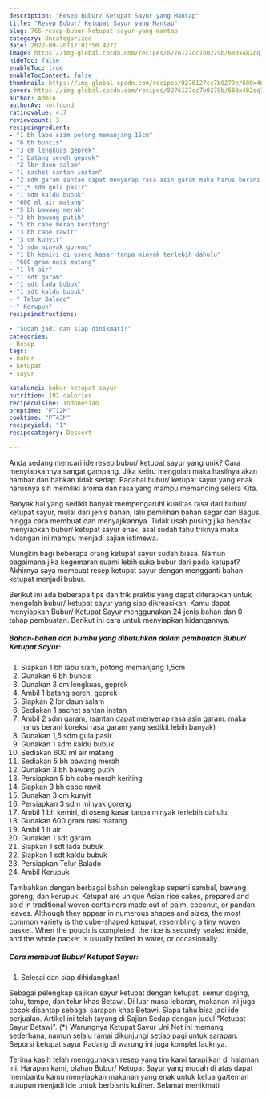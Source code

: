 ```yaml
---
description: "Resep Bubur/ Ketupat Sayur yang Mantap"
title: "Resep Bubur/ Ketupat Sayur yang Mantap"
slug: 765-resep-bubur-ketupat-sayur-yang-mantap
category: Uncategorized
date: 2022-09-20T17:01:50.427Z
image: https://img-global.cpcdn.com/recipes/8276127cc7b0279b/680x482cq70/bubur-ketupat-sayur-foto-resep-utama.jpg
hideToc: false
enableToc: true
enableTocContent: false
thumbnail: https://img-global.cpcdn.com/recipes/8276127cc7b0279b/680x482cq70/bubur-ketupat-sayur-foto-resep-utama.jpg
cover: https://img-global.cpcdn.com/recipes/8276127cc7b0279b/680x482cq70/bubur-ketupat-sayur-foto-resep-utama.jpg
author: Admin
authorAv: notfound
ratingvalue: 4.7
reviewcount: 3
recipeingredient:
- "1 bh labu siam potong memanjang 15cm"
- "6 bh buncis"
- "3 cm lengkuas geprek"
- "1 batang sereh geprek"
- "2 lbr daun salam"
- "1 sachet santan instan"
- "2 sdm garam santan dapat menyerap rasa asin garam maka harus berani koreksi rasa garam yang sedikit lebih banyak"
- "1,5 sdm gula pasir"
- "1 sdm kaldu bubuk"
- "600 ml air matang"
- "5 bh bawang merah"
- "3 bh bawang putih"
- "5 bh cabe merah keriting"
- "3 bh cabe rawit"
- "3 cm kunyit"
- "3 sdm minyak goreng"
- "1 bh kemiri di oseng kasar tanpa minyak terlebih dahulu"
- "600 gram nasi matang"
- "1 lt air"
- "1 sdt garam"
- "1 sdt lada bubuk"
- "1 sdt kaldu bubuk"
- " Telur Balado"
- " Kerupuk"
recipeinstructions:

- "Sudah jadi dan siap dinikmati!"
categories:
- Resep
tags:
- bubur
- ketupat
- sayur

katakunci: bubur ketupat sayur 
nutrition: 191 calories
recipecuisine: Indonesian
preptime: "PT12M"
cooktime: "PT43M"
recipeyield: "1"
recipecategory: Dessert

---
```





Anda sedang mencari ide resep bubur/ ketupat sayur yang unik? Cara menyiapkannya sangat gampang. Jika keliru mengolah maka hasilnya akan hambar dan bahkan tidak sedap. Padahal bubur/ ketupat sayur yang enak harusnya sih memiliki aroma dan rasa yang mampu memancing selera Kita.





Banyak hal yang sedikit banyak mempengaruhi kualitas rasa dari bubur/ ketupat sayur, mulai dari jenis bahan, lalu pemilihan bahan segar dan Bagus, hingga cara membuat dan menyajikannya. Tidak usah pusing jika hendak menyiapkan bubur/ ketupat sayur enak,      asal sudah tahu triknya maka hidangan ini mampu menjadi sajian istimewa.














Mungkin bagi beberapa orang ketupat sayur sudah biasa. Namun bagaimana jika kegemaran suami lebih suka bubur dari pada ketupat? Akhirnya saya membuat resep ketupat sayur dengan mengganti bahan ketupat menjadi bubur.






Berikut ini ada beberapa tips dan trik praktis yang dapat diterapkan untuk mengolah bubur/ ketupat sayur yang siap dikreasikan. Kamu dapat menyiapkan Bubur/ Ketupat Sayur menggunakan 24 jenis bahan dan 0 tahap pembuatan. Berikut ini cara untuk menyiapkan hidangannya.

<!--inarticleads1-->

##### Bahan-bahan dan bumbu yang dibutuhkan dalam pembuatan Bubur/ Ketupat Sayur:

1. Siapkan 1 bh labu siam, potong memanjang 1,5cm
1. Gunakan 6 bh buncis
1. Gunakan 3 cm lengkuas, geprek
1. Ambil 1 batang sereh, geprek
1. Siapkan 2 lbr daun salam
1. Sediakan 1 sachet santan instan
1. Ambil 2 sdm garam, (santan dapat menyerap rasa asin garam. maka harus berani koreksi rasa garam yang sedikit lebih banyak)
1. Gunakan 1,5 sdm gula pasir
1. Gunakan 1 sdm kaldu bubuk
1. Sediakan 600 ml air matang
1. Sediakan 5 bh bawang merah
1. Gunakan 3 bh bawang putih
1. Persiapkan 5 bh cabe merah keriting
1. Siapkan 3 bh cabe rawit
1. Gunakan 3 cm kunyit
1. Persiapkan 3 sdm minyak goreng
1. Ambil 1 bh kemiri, di oseng kasar tanpa minyak terlebih dahulu
1. Gunakan 600 gram nasi matang
1. Ambil 1 lt air
1. Gunakan 1 sdt garam
1. Siapkan 1 sdt lada bubuk
1. Siapkan 1 sdt kaldu bubuk
1. Persiapkan  Telur Balado
1. Ambil  Kerupuk


Tambahkan dengan berbagai bahan pelengkap seperti sambal, bawang goreng, dan kerupuk. Ketupat are unique Asian rice cakes, prepared and sold in traditional woven containers made out of palm, coconut, or pandan leaves. Although they appear in numerous shapes and sizes, the most common variety is the cube-shaped ketupat, resembling a tiny woven basket. When the pouch is completed, the rice is securely sealed inside, and the whole packet is usually boiled in water, or occasionally. 

<!--inarticleads2-->

##### Cara membuat Bubur/ Ketupat Sayur:


1. Selesai dan siap dihidangkan!

Sebagai pelengkap sajikan sayur ketupat dengan ketupat, semur daging, tahu, tempe, dan telur khas Betawi. Di luar masa lebaran, makanan ini juga cocok disantap sebagai sarapan khas Betawi. Siapa tahu bisa jadi ide berjualan. Artikel ini telah tayang di Sajian Sedap dengan judul &#34;Ketupat Sayur Betawi&#34;. (*) Warungnya Ketupat Sayur Uni Net ini memang sederhana, namun selalu ramai dikunjungi setiap pagi untuk sarapan. Seporsi ketupat sayur Padang di warung ini juga komplet lauknya. 

Terima kasih telah menggunakan resep yang tim kami tampilkan di halaman ini. Harapan kami, olahan Bubur/ Ketupat Sayur yang mudah di atas dapat membantu kamu menyiapkan makanan yang enak untuk keluarga/teman ataupun menjadi ide untuk berbisnis kuliner. Selamat menikmati
